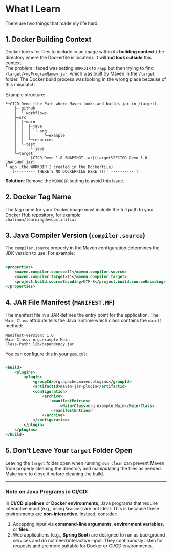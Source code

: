 # What I Learn

There are two things that made my life hard:

## 1. Docker Building Context

Docker looks for files to include in an image within its **building context** (the directory where the Dockerfile is
located). It will **not look outside** this context.  
The problem I faced was setting `WORKDIR` to `/app` but then trying to find `/target/<myProgramName>.jar`, which was
built by Maven in the `/target` folder. The Docker build process was looking in the wrong place because of this
mismatch.

Example structure:

```
└─CICD_Demo (the Path where Maven looks and builds jar in /target)
    ├─.github
    │  └─workflows
    ├─src
    │  ├─main
    │  │  ├─java
    │  │  │  └─org
    │  │  │      └─example
    │  │  └─resources
    │  └─test
    │      └─java
    └─target
        |- [CICD_Demo-1.0-SNAPSHOT.jar](target%2FCICD_Demo-1.0-SNAPSHOT.jar)
└─app (the WORKDIR I created in the Dockerfile)
   (--------- THERE'S NO DOCKERFILE HERE ?!!! ---------- )
```

**Solution**: Remove the `WORKDIR` setting to avoid this issue.

## 2. Docker Tag Name

The tag name for your Docker image must include the full path to your Docker Hub repository, for example:  
`chatinun/learningdevops:initial`

## 3. Java Compiler Version (`compiler.source`)

The `compiler.source` property in the Maven configuration determines the JDK version to use. For example:

```xml

<properties>
    <maven.compiler.source>11</maven.compiler.source>
    <maven.compiler.target>11</maven.compiler.target>
    <project.build.sourceEncoding>UTF-8</project.build.sourceEncoding>
</properties>
```

## 4. JAR File Manifest (`MANIFEST.MF`)

The manifest file in a JAR defines the entry point for the application. The `Main-Class` attribute tells the Java
runtime which class contains the `main()` method:

```
Manifest-Version: 1.0
Main-Class: org.example.Main
Class-Path: lib/dependency.jar
```

You can configure this in your `pom.xml`:

```xml

<build>
    <plugins>
        <plugin>
            <groupId>org.apache.maven.plugins</groupId>
            <artifactId>maven-jar-plugin</artifactId>
            <configuration>
                <archive>
                    <manifestEntries>
                        <Main-Class>org.example.Main</Main-Class>
                    </manifestEntries>
                </archive>
            </configuration>
        </plugin>
    </plugins>
</build>
```

## 5. Don't Leave Your `target` Folder Open

Leaving the `target` folder open when running `mvn clean` can prevent Maven from properly cleaning the directory and
manipulating the files as needed. Make sure to close it before cleaning the build.

---

### **Note on Java Programs in CI/CD:**

In **CI/CD pipelines** or **Docker environments**, Java programs that require interactive input (e.g., using `Scanner`)
are not ideal. This is because these environments are **non-interactive**. Instead, consider:

1. Accepting input via **command-line arguments**, **environment variables**, or **files**.
2. Web applications (e.g., **Spring Boot**) are designed to run as background services and do not need interactive
   input. They continuously listen for requests and are more suitable for Docker or CI/CD environments.
